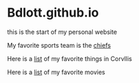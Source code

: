 # Bdlott.github.io
this is the start of my personal website

My favorite sports team is the [chiefs](https://www.chiefs.com)


Here is a [list](./corvallisrecs.md) of my favorite things in Corvllis 

Here is a [list](./cultural_rec.md) of my favorite movies
